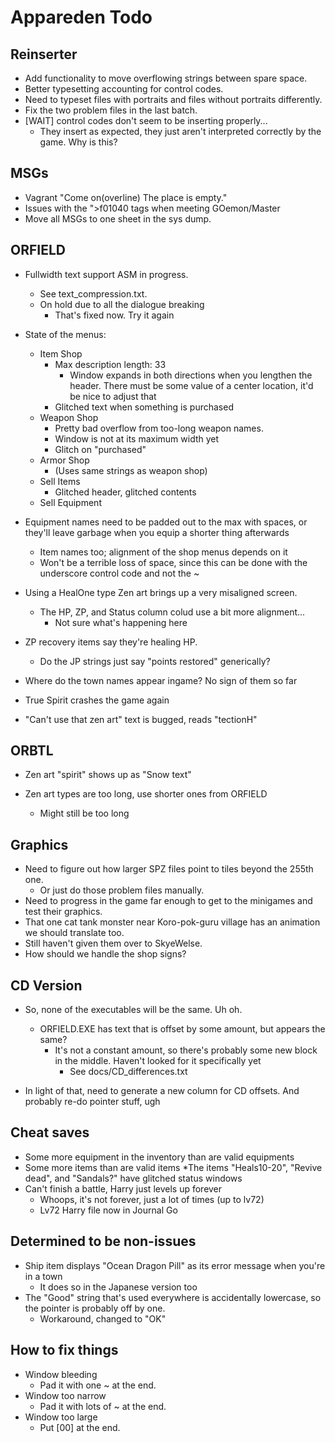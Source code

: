 # Appareden Todo

## Reinserter
* Add functionality to move overflowing strings between spare space.
* Better typesetting accounting for control codes.
* Need to typeset files with portraits and files without portraits differently.
* Fix the two problem files in the last batch.
* [WAIT] control codes don't seem to be inserting properly...
	* They insert as expected, they just aren't interpreted correctly by the game. Why is this?

## MSGs
* Vagrant "Come on(overline) The place is empty."
* Issues with the ">f01040 tags when meeting GOemon/Master
* Move all MSGs to one sheet in the sys dump.

## ORFIELD
* Fullwidth text support ASM in progress.
	* See text_compression.txt.
	* On hold due to all the dialogue breaking
		* That's fixed now. Try it again

* State of the menus:
	* Item Shop
		* Max description length: 33
			* Window expands in both directions when you lengthen the header. There must be some value of a center location, it'd be nice to adjust that
		* Glitched text when something is purchased
	* Weapon Shop
		* Pretty bad overflow from too-long weapon names.
		* Window is not at its maximum width yet
		* Glitch on "purchased"
	* Armor Shop
		* (Uses same strings as weapon shop)
	* Sell Items
		* Glitched header, glitched contents
	* Sell Equipment

* Equipment names need to be padded out to the max with spaces, or they'll leave garbage when you equip a shorter thing afterwards
	* Item names too; alignment of the shop menus depends on it
	* Won't be a terrible loss of space, since this can be done with the underscore control code and not the ~

* Using a HealOne type Zen art brings up a very misaligned screen.
	* The HP, ZP, and Status column colud use a bit more alignment...
		* Not sure what's happening here

* ZP recovery items say they're healing HP.
	* Do the JP strings just say "points restored" generically?

* Where do the town names appear ingame? No sign of them so far

* True Spirit crashes the game again

* "Can't use that zen art" text is bugged, reads "tectionH"

## ORBTL
* Zen art "spirit" shows up as "Snow text"

* Zen art types are too long, use shorter ones from ORFIELD
	* Might still be too long

## Graphics
* Need to figure out how larger SPZ files point to tiles beyond the 255th one.
	* Or just do those problem files manually.
* Need to progress in the game far enough to get to the minigames and test their graphics.
* That one cat tank monster near Koro-pok-guru village has an animation we should translate too.
* Still haven't given them over to SkyeWelse.
* How should we handle the shop signs?

## CD Version
* So, none of the executables will be the same. Uh oh.
	* ORFIELD.EXE has text that is offset by some amount, but appears the same?
		* It's not a constant amount, so there's probably some new block in the middle. Haven't looked for it specifically yet
			* See docs/CD_differences.txt

* In light of that, need to generate a new column for CD offsets. And probably re-do pointer stuff, ugh

## Cheat saves
* Some more equipment in the inventory than are valid equipments
* Some more items than are valid items
	*The items "Heals10-20", "Revive dead", and "Sandals?" have glitched status windows
* Can't finish a battle, Harry just levels up forever
	* Whoops, it's not forever, just a lot of times (up to lv72)
	* Lv72 Harry file now in Journal Go

## Determined to be non-issues
* Ship item displays "Ocean Dragon Pill" as its error message when you're in a town
	* It does so in the Japanese version too
* The "Good" string that's used everywhere is accidentally lowercase, so the pointer is probably off by one.
	* Workaround, changed to "OK"

## How to fix things
* Window bleeding
	* Pad it with one ~ at the end.
* Window too narrow
	* Pad it with lots of ~ at the end.
* Window too large
	* Put [00] at the end.
